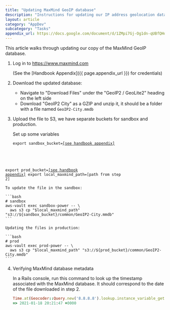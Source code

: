 ```yaml
---
title: "Updating MaxMind GeoIP database"
description: "Instructions for updating our IP address geolocation database"
layout: article
category: "AppDev"
subcategory: "Tasks"
appendix_url: https://docs.google.com/document/d/1ZMpi7Gj-Og1dn-qUBfQHqLc1Im7rUzDmIxKn11DPJzk/edit#heading=h.2dv73pe5frx0
---
```


This article walks through updating our copy of the MaxMind GeoIP database.

1. Log in to <https://www.maxmind.com>

   (See the [Handbook Appendix]({{ page.appendix_url }}) for credentials)

2. Download the updated database:
    - Navigate to "Download Files" under the "GeoIP2 / GeoLite2" heading on the left side
    - Download "GeoIP2 City" as a GZIP and unzip it, it should be a folder with a file named `GeoIP2-City.mmdb`

3. Upload the file to S3, we have separate buckets for sandbox and production.

      Set up some variables
      <pre><code>export sandbox_bucket=<a href="{{ page.appendix_url }}">[see handbook appendix]</a>
export prod_bucket=<a href="{{ page.appendix_url }}">[see handbook appendix]</a>
export local_maxmind_path=[path from step 2]</code></pre>

    To update the file in the sandbox:

    ```bash
    # sandbox
    aws-vault exec sandbox-power -- \
      aws s3 cp "$local_maxmind_path" "s3://${sandbox_bucket}/common/GeoIP2-City.mmdb"
    ```

    Updating the files in production:

    ```bash
    # prod
    aws-vault exec prod-power -- \
      aws s3 cp "$local_maxmind_path" "s3://${prod_bucket}/common/GeoIP2-City.mmdb"
    ```

4. Verifying MaxMind database metadata

    In a Rails console, run this command to look up the timestamp associated with the MaxMind database.
    It should correspond to the date of the file downloaded in step 2.

    ```ruby
    Time.at(Geocoder::Query.new('8.8.8.8').lookup.instance_variable_get(:@mmdb).metadata['build_epoch'])
    => 2021-01-18 20:21:47 +0000
    ```
